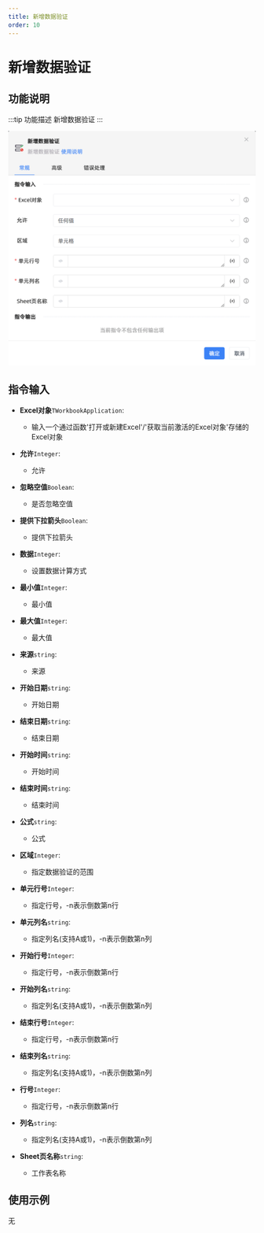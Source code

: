 ```yaml
---
title: 新增数据验证
order: 10
---
```


# 新增数据验证

## 功能说明

:::tip 功能描述
新增数据验证
:::

![新增数据验证](../../../../assets/新增数据验证_command.png)

## 指令输入

- **Excel对象**`TWorkbookApplication`: 
    - 输入一个通过函数'打开或新建Excel'/'获取当前激活的Excel对象'存储的Excel对象

- **允许**`Integer`: 
    - 允许

- **忽略空值**`Boolean`: 
    - 是否忽略空值

- **提供下拉箭头**`Boolean`: 
    - 提供下拉箭头

- **数据**`Integer`: 
    - 设置数据计算方式

- **最小值**`Integer`: 
    - 最小值

- **最大值**`Integer`: 
    - 最大值

- **来源**`string`: 
    - 来源

- **开始日期**`string`: 
    - 开始日期

- **结束日期**`string`: 
    - 结束日期

- **开始时间**`string`: 
    - 开始时间

- **结束时间**`string`: 
    - 结束时间

- **公式**`string`: 
    - 公式

- **区域**`Integer`: 
    - 指定数据验证的范围

- **单元行号**`Integer`: 
    - 指定行号，-n表示倒数第n行

- **单元列名**`string`: 
    - 指定列名(支持A或1)，-n表示倒数第n列

- **开始行号**`Integer`: 
    - 指定行号，-n表示倒数第n行

- **开始列名**`string`: 
    - 指定列名(支持A或1)，-n表示倒数第n列

- **结束行号**`Integer`: 
    - 指定行号，-n表示倒数第n行

- **结束列名**`string`: 
    - 指定列名(支持A或1)，-n表示倒数第n列

- **行号**`Integer`: 
    - 指定行号，-n表示倒数第n行

- **列名**`string`: 
    - 指定列名(支持A或1)，-n表示倒数第n列

- **Sheet页名称**`string`: 
    - 工作表名称



## 使用示例
无
